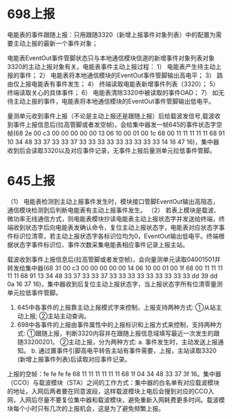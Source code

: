# 698上报

电能表的事件跟随上报：只用跟随3320（新增上报事件对象列表）中的配置为需要主动上报的最新一个事件对象；

电能表EventOut事件管脚状态只与本地通信模块信道的新增事件对象列表对象3320的主动上报对象有关。电能表事件主动上报过程：
1） 电能表产生待主动上报的事件；
2） 电能表将本地通信模块的EventOut事件管脚输出高电平；
3） 路由仅上报电能表有事件发生；
4） 终端读取电能表新增事件列表（3320）；
5） 终端读取关心的具体事件；
6） 电能表清除3320中被读取的事件OAD；
7） 如无待主动上报的事件，电能表将本地通信模块的EventOut事件管脚输出低电平。

量测单元收到事件上报（不论是主动上报还是跟随上报）后给载波发信号,载波收到事件上报信息后(拉高管脚或者发空帧)，会给集中器发一帧645的事件状态字空帧(68 2e 00 c3 00 00 00 00 00 13 06 10 00 01 00 1c 68 00 11 11 11 11 11 68 91 10 34 48 33 37 33 33 37 33 33 33 33 33 33 33 33 33 14 16 47 16)，集中器收到后会读取3320以及对应事件记录，无事件上报后量测单元拉低事件管脚。

# 645上报
（1） 电能表检测到主动上报事件发生时，模块接口管脚EventOut输出高阻态，通信模块检测到后判断电能表有主动上报事件发生。
（2） 若表上模块是载波、微功率无线通信方式，则电能表模块抄读电能表主动上报状态字并发送给终端，终端收到状态字后向电能表发确认命令，复位主动上报状态字，电能表对应状态字事件标识位清零，若主动上报状态字各标识位均为0，EventOut输出低电平。终端根据状态字事件标识位、事件次数采集电能表相应事件记录上报主站。

载波收到事件上报信息后(拉高管脚或者发空帧)，会向量测单元读取04001501并转发给集中器(68 31 00 c3 00 00 00 00 00 14 06 10 00 01 00 1f 68 00 11 11 11 11 11 68 91 13 34 48 33 37 33 33 37 33 33 33 33 33 33 33 33 33 dd 39 dd 0a 16 37 16)，集中器收到后复位主动上报状态字，当上报状态字所有位清零量测单元拉低事件管脚。



1. 645中各事件的上报靠主动上报模式字来控制，上报支持两种方式:
①从站主动上报;
②主站主动查询。
2. 698中各事件的上报由事件属性中的上报标识和上报方式来控制，支持两种方式:
①跟随上报，判断3320内容并在跟随上报信息域填写最近一次发生的跟随33200201。
②主动上报，分为两种方式:
a. 事件发生时，主动发送上报通知。
b. 通过置事件引脚高电平转告主站有事件需要，上报，主站读取3320 (新增上报事件列表)后读取对应事件记录。

上报的空帧：fe fe fe fe 68 11 11 11 11 11 11 68 1f 04 34 48 33 37 3f 16。集中器（CCO）与载波模块（STA）之间的工作方式：集中器的白名单有对应载波模块的地址，入网后两者要在同意波段，这样载波模块上电后会搜到对应的CCO入网，入网后尽量不要复位集中器和载波模块，避免重新入网耗费更多时间。载波模块每个小时只有几次的上报机会，这是为了避免频繁上报。